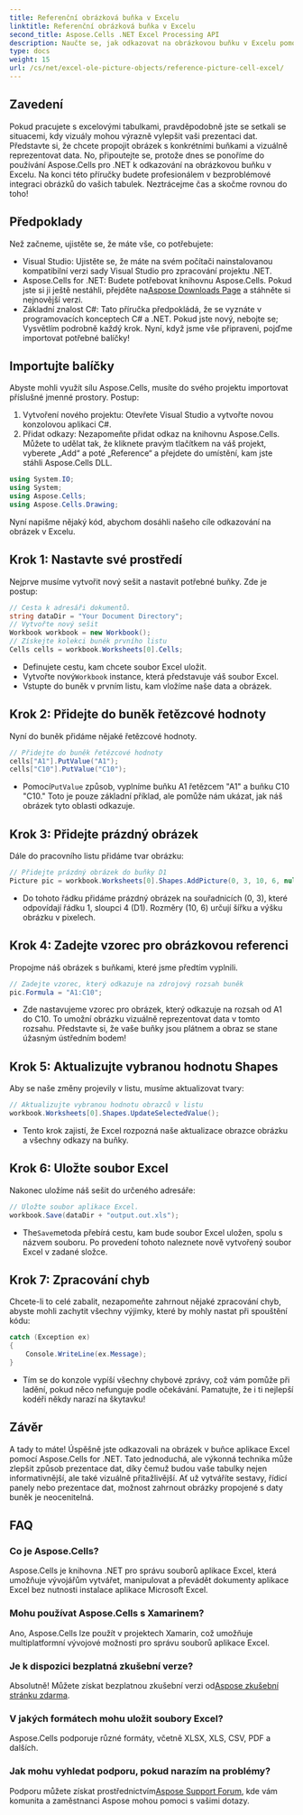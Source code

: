 ```yaml
---
title: Referenční obrázková buňka v Excelu
linktitle: Referenční obrázková buňka v Excelu
second_title: Aspose.Cells .NET Excel Processing API
description: Naučte se, jak odkazovat na obrázkovou buňku v Excelu pomocí Aspose.Cells for .NET pomocí tohoto podrobného kurzu. Vylepšete své tabulky.
type: docs
weight: 15
url: /cs/net/excel-ole-picture-objects/reference-picture-cell-excel/
---
```

## Zavedení
Pokud pracujete s excelovými tabulkami, pravděpodobně jste se setkali se situacemi, kdy vizuály mohou výrazně vylepšit vaši prezentaci dat. Představte si, že chcete propojit obrázek s konkrétními buňkami a vizuálně reprezentovat data. No, připoutejte se, protože dnes se ponoříme do používání Aspose.Cells pro .NET k odkazování na obrázkovou buňku v Excelu. Na konci této příručky budete profesionálem v bezproblémové integraci obrázků do vašich tabulek. Neztrácejme čas a skočme rovnou do toho!
## Předpoklady
Než začneme, ujistěte se, že máte vše, co potřebujete:
- Visual Studio: Ujistěte se, že máte na svém počítači nainstalovanou kompatibilní verzi sady Visual Studio pro zpracování projektu .NET.
- Aspose.Cells for .NET: Budete potřebovat knihovnu Aspose.Cells. Pokud jste si ji ještě nestáhli, přejděte na[Aspose Downloads Page](https://releases.aspose.com/cells/net/) a stáhněte si nejnovější verzi.
- Základní znalost C#: Tato příručka předpokládá, že se vyznáte v programovacích konceptech C# a .NET. Pokud jste nový, nebojte se; Vysvětlím podrobně každý krok.
Nyní, když jsme vše připraveni, pojďme importovat potřebné balíčky!
## Importujte balíčky
Abyste mohli využít sílu Aspose.Cells, musíte do svého projektu importovat příslušné jmenné prostory. Postup:
1. Vytvoření nového projektu: Otevřete Visual Studio a vytvořte novou konzolovou aplikaci C#.
2. Přidat odkazy: Nezapomeňte přidat odkaz na knihovnu Aspose.Cells. Můžete to udělat tak, že kliknete pravým tlačítkem na váš projekt, vyberete „Add“ a poté „Reference“ a přejdete do umístění, kam jste stáhli Aspose.Cells DLL.
```csharp
using System.IO;
using System;
using Aspose.Cells;
using Aspose.Cells.Drawing;
```
Nyní napišme nějaký kód, abychom dosáhli našeho cíle odkazování na obrázek v Excelu.
## Krok 1: Nastavte své prostředí
Nejprve musíme vytvořit nový sešit a nastavit potřebné buňky. Zde je postup:
```csharp
// Cesta k adresáři dokumentů.
string dataDir = "Your Document Directory";
// Vytvořte nový sešit
Workbook workbook = new Workbook();
// Získejte kolekci buněk prvního listu
Cells cells = workbook.Worksheets[0].Cells;
```
 
- Definujete cestu, kam chcete soubor Excel uložit.
-  Vytvořte nový`Workbook` instance, která představuje váš soubor Excel.
- Vstupte do buněk v prvním listu, kam vložíme naše data a obrázek.
## Krok 2: Přidejte do buněk řetězcové hodnoty
Nyní do buněk přidáme nějaké řetězcové hodnoty. 
```csharp
// Přidejte do buněk řetězcové hodnoty
cells["A1"].PutValue("A1");
cells["C10"].PutValue("C10");
```
 
-  Pomocí`PutValue` způsob, vyplníme buňku A1 řetězcem "A1" a buňku C10 "C10." Toto je pouze základní příklad, ale pomůže nám ukázat, jak náš obrázek tyto oblasti odkazuje.
## Krok 3: Přidejte prázdný obrázek
Dále do pracovního listu přidáme tvar obrázku:
```csharp
// Přidejte prázdný obrázek do buňky D1
Picture pic = workbook.Worksheets[0].Shapes.AddPicture(0, 3, 10, 6, null);
```
 
- Do tohoto řádku přidáme prázdný obrázek na souřadnicích (0, 3), které odpovídají řádku 1, sloupci 4 (D1). Rozměry (10, 6) určují šířku a výšku obrázku v pixelech.
## Krok 4: Zadejte vzorec pro obrázkovou referenci
Propojme náš obrázek s buňkami, které jsme předtím vyplnili.
```csharp
// Zadejte vzorec, který odkazuje na zdrojový rozsah buněk
pic.Formula = "A1:C10";
```

- Zde nastavujeme vzorec pro obrázek, který odkazuje na rozsah od A1 do C10. To umožní obrázku vizuálně reprezentovat data v tomto rozsahu. Představte si, že vaše buňky jsou plátnem a obraz se stane úžasným ústředním bodem!
## Krok 5: Aktualizujte vybranou hodnotu Shapes
Aby se naše změny projevily v listu, musíme aktualizovat tvary:
```csharp
// Aktualizujte vybranou hodnotu obrazců v listu
workbook.Worksheets[0].Shapes.UpdateSelectedValue();
```

- Tento krok zajistí, že Excel rozpozná naše aktualizace obrazce obrázku a všechny odkazy na buňky.
## Krok 6: Uložte soubor Excel
Nakonec uložíme náš sešit do určeného adresáře:
```csharp
// Uložte soubor aplikace Excel.
workbook.Save(dataDir + "output.out.xls");
```

-  The`Save`metoda přebírá cestu, kam bude soubor Excel uložen, spolu s názvem souboru. Po provedení tohoto naleznete nově vytvořený soubor Excel v zadané složce.
## Krok 7: Zpracování chyb
Chcete-li to celé zabalit, nezapomeňte zahrnout nějaké zpracování chyb, abyste mohli zachytit všechny výjimky, které by mohly nastat při spouštění kódu:
```csharp
catch (Exception ex)
{
    Console.WriteLine(ex.Message);
}
```

- Tím se do konzole vypíší všechny chybové zprávy, což vám pomůže při ladění, pokud něco nefunguje podle očekávání. Pamatujte, že i ti nejlepší kodéři někdy narazí na škytavku!
## Závěr
A tady to máte! Úspěšně jste odkazovali na obrázek v buňce aplikace Excel pomocí Aspose.Cells for .NET. Tato jednoduchá, ale výkonná technika může zlepšit způsob prezentace dat, díky čemuž budou vaše tabulky nejen informativnější, ale také vizuálně přitažlivější. Ať už vytváříte sestavy, řídicí panely nebo prezentace dat, možnost zahrnout obrázky propojené s daty buněk je neocenitelná.
## FAQ
### Co je Aspose.Cells?
Aspose.Cells je knihovna .NET pro správu souborů aplikace Excel, která umožňuje vývojářům vytvářet, manipulovat a převádět dokumenty aplikace Excel bez nutnosti instalace aplikace Microsoft Excel.
### Mohu používat Aspose.Cells s Xamarinem?
Ano, Aspose.Cells lze použít v projektech Xamarin, což umožňuje multiplatformní vývojové možnosti pro správu souborů aplikace Excel.
### Je k dispozici bezplatná zkušební verze?
 Absolutně! Můžete získat bezplatnou zkušební verzi od[Aspose zkušební stránku zdarma](https://releases.aspose.com/).
### V jakých formátech mohu uložit soubory Excel?
Aspose.Cells podporuje různé formáty, včetně XLSX, XLS, CSV, PDF a dalších.
### Jak mohu vyhledat podporu, pokud narazím na problémy?
 Podporu můžete získat prostřednictvím[Aspose Support Forum](https://forum.aspose.com/c/cells/9), kde vám komunita a zaměstnanci Aspose mohou pomoci s vašimi dotazy.
